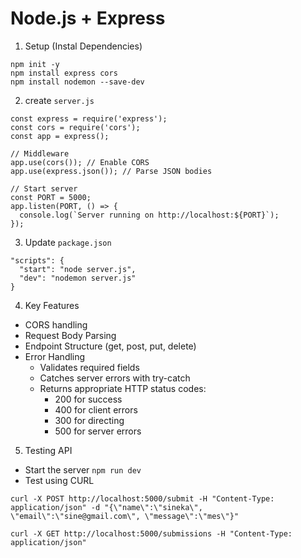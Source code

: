 # Node.js + Express

1. Setup (Instal Dependencies)

```
npm init -y
npm install express cors
npm install nodemon --save-dev

```

2. create `server.js`

```
const express = require('express');
const cors = require('cors');
const app = express();

// Middleware
app.use(cors()); // Enable CORS
app.use(express.json()); // Parse JSON bodies

// Start server
const PORT = 5000;
app.listen(PORT, () => {
  console.log(`Server running on http://localhost:${PORT}`);
});

```

3. Update `package.json`

```
"scripts": {
  "start": "node server.js",
  "dev": "nodemon server.js"
}
```

4. Key Features

- CORS handling
- Request Body Parsing
- Endpoint Structure (get, post, put, delete)
- Error Handling
  - Validates required fields
  - Catches server errors with try-catch
  - Returns appropriate HTTP status codes:
    - 200 for success
    - 400 for client errors
    - 300 for directing 
    - 500 for server errors

5. Testing API

- Start the server `npm run dev`
- Test using CURL

```
curl -X POST http://localhost:5000/submit -H "Content-Type: application/json" -d "{\"name\":\"sineka\", \"email\":\"sine@gmail.com\", \"message\":\"mes\"}"

```

`curl -X GET http://localhost:5000/submissions -H "Content-Type: application/json"`
